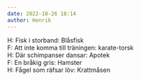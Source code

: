 ```yaml
---
date: 2022-10-26 18:14
author: Henrik
---
```

H: Fisk i storband: Blåsfisk   
F: Att inte komma till träningen: karate-torsk   
H: Där schimpanser dansar: Apotek   
F: En bråkig gris: Hamster   
H: Fågel som räfsar löv: Krattmåsen   

